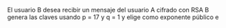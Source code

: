 El usuario B desea recibir un mensaje del usuario A cifrado con RSA B genera las claves usando p = 17 y q = 1 y elige como exponente público e 